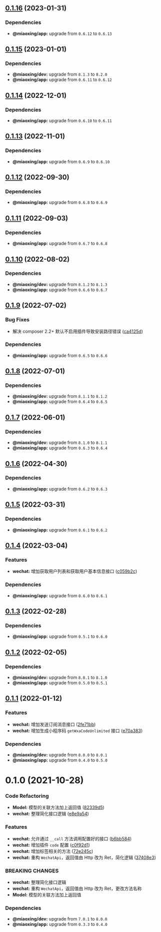 ## [0.1.16](https://github.com/miaoxing/wechat/compare/v0.1.15...v0.1.16) (2023-01-31)





### Dependencies

* **@miaoxing/app:** upgrade from `0.6.12` to `0.6.13`

## [0.1.15](https://github.com/miaoxing/wechat/compare/v0.1.14...v0.1.15) (2023-01-01)





### Dependencies

* **@miaoxing/dev:** upgrade from `8.1.3` to `8.2.0`
* **@miaoxing/app:** upgrade from `0.6.11` to `0.6.12`

## [0.1.14](https://github.com/miaoxing/wechat/compare/v0.1.13...v0.1.14) (2022-12-01)





### Dependencies

* **@miaoxing/app:** upgrade from `0.6.10` to `0.6.11`

## [0.1.13](https://github.com/miaoxing/wechat/compare/v0.1.12...v0.1.13) (2022-11-01)





### Dependencies

* **@miaoxing/app:** upgrade from `0.6.9` to `0.6.10`

## [0.1.12](https://github.com/miaoxing/wechat/compare/v0.1.11...v0.1.12) (2022-09-30)





### Dependencies

* **@miaoxing/app:** upgrade from `0.6.8` to `0.6.9`

## [0.1.11](https://github.com/miaoxing/wechat/compare/v0.1.10...v0.1.11) (2022-09-03)





### Dependencies

* **@miaoxing/app:** upgrade from `0.6.7` to `0.6.8`

## [0.1.10](https://github.com/miaoxing/wechat/compare/v0.1.9...v0.1.10) (2022-08-02)





### Dependencies

* **@miaoxing/dev:** upgrade from `8.1.2` to `8.1.3`
* **@miaoxing/app:** upgrade from `0.6.6` to `0.6.7`

## [0.1.9](https://github.com/miaoxing/wechat/compare/v0.1.8...v0.1.9) (2022-07-02)


### Bug Fixes

* 解决 composer 2.2+ 默认不启用插件导致安装路径错误 ([ca4125d](https://github.com/miaoxing/wechat/commit/ca4125d77b20f2fe68843bd7cdf2c0f7c577d2cf))





### Dependencies

* **@miaoxing/app:** upgrade from `0.6.5` to `0.6.6`

## [0.1.8](https://github.com/miaoxing/wechat/compare/v0.1.7...v0.1.8) (2022-07-01)





### Dependencies

* **@miaoxing/dev:** upgrade from `8.1.1` to `8.1.2`
* **@miaoxing/app:** upgrade from `0.6.4` to `0.6.5`

## [0.1.7](https://github.com/miaoxing/wechat/compare/v0.1.6...v0.1.7) (2022-06-01)





### Dependencies

* **@miaoxing/dev:** upgrade from `8.1.0` to `8.1.1`
* **@miaoxing/app:** upgrade from `0.6.3` to `0.6.4`

## [0.1.6](https://github.com/miaoxing/wechat/compare/v0.1.5...v0.1.6) (2022-04-30)





### Dependencies

* **@miaoxing/app:** upgrade from `0.6.2` to `0.6.3`

## [0.1.5](https://github.com/miaoxing/wechat/compare/v0.1.4...v0.1.5) (2022-03-31)





### Dependencies

* **@miaoxing/app:** upgrade from `0.6.1` to `0.6.2`

## [0.1.4](https://github.com/miaoxing/wechat/compare/v0.1.3...v0.1.4) (2022-03-04)


### Features

* **wechat:** 增加获取用户列表和获取用户基本信息接口 ([c059b2c](https://github.com/miaoxing/wechat/commit/c059b2cc4c20aad3ed8d250b9dd6230a57f789bf))





### Dependencies

* **@miaoxing/app:** upgrade from `0.6.0` to `0.6.1`

## [0.1.3](https://github.com/miaoxing/wechat/compare/v0.1.2...v0.1.3) (2022-02-28)





### Dependencies

* **@miaoxing/app:** upgrade from `0.5.1` to `0.6.0`

## [0.1.2](https://github.com/miaoxing/wechat/compare/v0.1.1...v0.1.2) (2022-02-05)





### Dependencies

* **@miaoxing/dev:** upgrade from `8.0.1` to `8.1.0`
* **@miaoxing/app:** upgrade from `0.5.0` to `0.5.1`

## [0.1.1](https://github.com/miaoxing/wechat/compare/v0.1.0...v0.1.1) (2022-01-12)


### Features

* **wechat:** 增加发送订阅消息接口 ([2fe71bb](https://github.com/miaoxing/wechat/commit/2fe71bb4e82af5714d9990fc0864862575291638))
* **wechat:** 增加生成小程序码 `getWxaCodeUnlimited` 接口 ([e70a383](https://github.com/miaoxing/wechat/commit/e70a383a0d8158ccd9c9cd17bc9aba7b1eace8b5))





### Dependencies

* **@miaoxing/dev:** upgrade from `8.0.0` to `8.0.1`
* **@miaoxing/app:** upgrade from `0.4.0` to `0.5.0`

# 0.1.0 (2021-10-28)


### Code Refactoring

* **Model:** 模型的关联方法加上返回值 ([82339d5](https://github.com/miaoxing/wechat/commit/82339d5dbf230c2145bed2b0799bdb32fcf40272))
* **wechat:** 整理简化接口逻辑 ([e8e9a54](https://github.com/miaoxing/wechat/commit/e8e9a544b334e1ee98dcf7b3952e4039a95d1d95))


### Features

* **wechat:** 允许通过 `__call` 方法调用配置好的接口 ([b6bb584](https://github.com/miaoxing/wechat/commit/b6bb5841fee9cc45bdfb4aed4fd9c1a1d5a24c56))
* **wechat:** 增加插件 `code` 配置 ([c0f92d1](https://github.com/miaoxing/wechat/commit/c0f92d1319b020915bb288afa0f8d30a7a76da75))
* **wechat:** 增加标签相关的方法 ([72e245c](https://github.com/miaoxing/wechat/commit/72e245cbce7cf228faa38764c15bdd8be66e3bac))
* **wechat:** 重构 `WechatApi`，返回值由 Http 改为 Ret，简化逻辑 ([37408e3](https://github.com/miaoxing/wechat/commit/37408e316104973276d9e559e0f5ca8266df5167))


### BREAKING CHANGES

* **wechat:** 整理简化接口逻辑
* **wechat:** 重构 `WechatApi`，返回值由 Http 改为 Ret，更改方法名称
* **Model:** 模型的关联方法加上返回值





### Dependencies

* **@miaoxing/dev:** upgrade from `7.0.1` to `8.0.0`
* **@miaoxing/app:** upgrade from `0.3.3` to `0.4.0`
